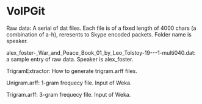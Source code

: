 # VoIPGit
Raw data: A serial of dat files. Each file is of a fixed length of 4000 chars (a combination of a-h), reresents to Skype encoded packets. Folder name is speaker.

alex_foster-_War_and_Peace_Book_01_by_Leo_Tolstoy-19---1-multi040.dat: a sample entry of raw data. Speaker is alex_foster.

TrigramExtractor: How to generate trigram.arff files.

Unigram.arff: 1-gram frequecy file. Input of Weka.

Trigram.arff: 3-gram frequecy file. Input of Weka.
